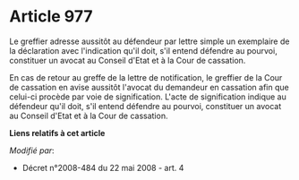 # Article 977

Le greffier adresse aussitôt au défendeur par lettre simple un exemplaire de la déclaration avec l'indication qu'il doit,
s'il entend défendre au pourvoi, constituer un avocat au Conseil d'Etat et à la Cour de cassation. 

En cas de retour au greffe de la lettre de notification, le greffier de la Cour de cassation en avise aussitôt l'avocat du
demandeur en cassation afin que celui-ci procède par voie de signification. L'acte de signification indique au défendeur
qu'il doit, s'il entend défendre au pourvoi, constituer un avocat au Conseil d'Etat et à la Cour de cassation.

**Liens relatifs à cet article**

_Modifié par_:

  - Décret n°2008-484 du 22 mai 2008 - art. 4

